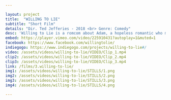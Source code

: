 ```yaml
---

layout: project
title:  "WILLING TO LIE"
subtitle: "Short Film"
details: "Dir. Ted Jefferies - 2018 <br> Genre: Comedy"
desc: 'Willing to Lie is a romcom about Adam, a hopeless romantic who matches with Lucy, the girl of his dreams. She makes him lie about how they met, only to use that fake story to frame him for a crime.'
embed: https://player.vimeo.com/video/225910431?autoplay=1&muted=1
facebook: https://www.facebook.com/willingtolie/
indiegogo: https://www.indiegogo.com/projects/willing-to-lie#/ 
video: /assets/videos/willing-to-lie/VIDEO/Clip_1.mp4
clip2: /assets/videos/willing-to-lie/VIDEO/Clip_2.mp4
clip3: /assets/videos/willing-to-lie/VIDEO/Clip_3.mp4
link: /films/3.willing-to-lie/
img1: /assets/videos/willing-to-lie/STILLS/1.png
img2: /assets/videos/willing-to-lie/STILLS/2.png
img3: /assets/videos/willing-to-lie/STILLS/3.png
img4: /assets/videos/willing-to-lie/STILLS/4.png

---
```

